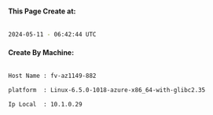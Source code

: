 
   
#### This Page Create at:

```bash

2024-05-11 - 06:42:44 UTC

```

#### Create By Machine:

```bash

Host Name : fv-az1149-882

platform  : Linux-6.5.0-1018-azure-x86_64-with-glibc2.35

Ip Local  : 10.1.0.29

```

